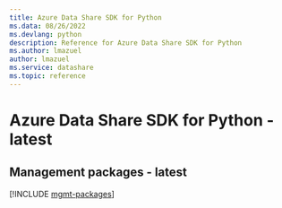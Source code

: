 ```yaml
---
title: Azure Data Share SDK for Python
ms.data: 08/26/2022
ms.devlang: python
description: Reference for Azure Data Share SDK for Python
ms.author: lmazuel
author: lmazuel
ms.service: datashare
ms.topic: reference
---
```

# Azure Data Share SDK for Python - latest

## Management packages - latest
[!INCLUDE [mgmt-packages](data-share-mgmt-index.md)]